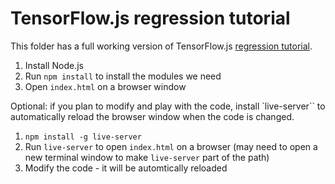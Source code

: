 # TensorFlow.js regression tutorial

This folder has a full working version of TensorFlow.js [regression tutorial](https://codelabs.developers.google.com/codelabs/tfjs-training-regression/index.html#0).

1. Install Node.js
1. Run `npm install` to install the modules we need
1. Open `index.html` on a browser window

Optional: if you plan to modify and play with the code, install `live-server``
to automatically reload the browser window when the code is changed.

1. `npm install -g live-server`
1. Run `live-server` to open `index.html` on a browser (may need to open a new
   terminal window to make `live-server` part of the path)
1. Modify the code - it will be automtically reloaded
